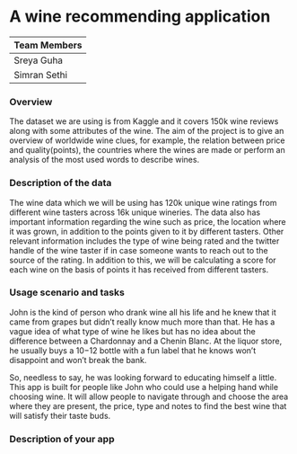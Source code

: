 # A wine recommending application


| **Team Members** |
| -- |
| Sreya Guha |
| Simran Sethi |

### Overview

The dataset we are using is from Kaggle and it covers 150k wine reviews along with some attributes of the wine. The aim of the project is to give an overview of worldwide wine clues, for example, the relation between price and quality(points), the countries where the wines are made or perform an analysis of the most used words to describe wines.

### Description of the data

The wine data which we will be using has 120k unique wine ratings from different wine tasters across 16k unique wineries. The data also has important information regarding the wine such as price, the location where it was grown, in addition to the points given to it by different tasters. Other relevant information includes the type of wine being rated and the twitter handle of the wine taster if in case someone wants to reach out to the source of the rating. In addition to this, we will be calculating a score for each wine on the basis of points it has received from different tasters.

### Usage scenario and tasks

John is the kind of person who drank wine all his life and he knew that it came from grapes but didn’t really know much more than that. He has a vague idea of what type of wine he likes but has no idea about the difference between a Chardonnay and a Chenin Blanc. At the liquor store, he usually buys a $10-$12 bottle with a fun label that he knows won’t disappoint and won’t break the bank.

So, needless to say, he was looking forward to educating himself a little. This app is built for people like John who could use a helping hand while choosing wine. It will allow people to navigate through and choose the area where they are present, the price, type and notes to find the best wine that will satisfy their taste buds.


### Description of your app
